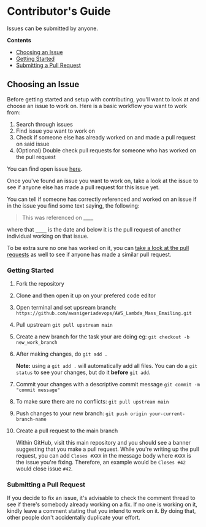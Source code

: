 # Contributor's Guide

Issues can be submitted by anyone. 

**Contents**

- [Choosing an Issue](#choosing-an-issue)
- [Getting Started](#getting-started)
- [Submitting a Pull Request](#submitting-a-pull-request)

## Choosing an Issue

Before getting started and setup with contributing, you'll want to look at and choose an issue to work on. Here is a basic workflow you want to work from:

1. Search through issues
2. Find issue you want to work on
3. Check if someone else has already worked on and made a pull request on said issue
4. (Optional) Double check pull requests for someone who has worked on the pull request


You can find open issue [here](https://github.com/awsnigeriadevops/AWS_Lambda_Mass_Emailing/issues).

Once you've found an issue you want to work on, take a look at the issue to see if anyone else has made a pull request for this issue yet.

You can tell if someone has correctly referenced and worked on an issue if in the issue you find some text saying, the following:

>  This was referenced on ____

where that `____` is the date and below it is the pull request of another individual working on that issue.

To be extra sure no one has worked on it, you can [take a look at the pull requests](https://github.com/awsnigeriadevops/AWS_Lambda_Mass_Emailing/pulls) as well to see if anyone has made a similar pull request.


### Getting Started

1. Fork the repository

2. Clone and then open it up on your prefered code editor

3. Open terminal and set upsream branch: `https://github.com/awsnigeriadevops/AWS_Lambda_Mass_Emailing.git`

4. Pull upstream `git pull upstream main`

5. Create a new branch for the task your are doing eg: `git checkout -b new_work_branch`

6. After making changes, do `git add .`

    **Note:** using a `git add .` will automatically add all files. You can do a
    `git status` to see your changes, but do it **before** `git add`.

7. Commit your changes with a descriptive commit message `git commit -m "commit message"`

8. To make sure there are no conflicts: `git pull upstream main`

9. Push changes to your new branch: `git push origin your-current-branch-name`

10. Create a pull request to the main branch

    Within GitHub, visit this main repository and you should see a banner
    suggesting that you make a pull request. While you're writing up the pull
    request, you can add `Closes #XXX` in the message body where `#XXX` is the
    issue you're fixing. Therefore, an example would be `Closes #42` would close issue
    `#42`.

### Submitting a Pull Request

If you decide to fix an issue, it's advisable to check the comment thread to see if there's somebody already working on a fix. If no one is working on it, kindly leave a comment stating that you intend to work on it. By doing that,
other people don't accidentally duplicate your effort.


